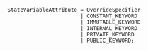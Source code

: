 <!-- This file is generated automatically by infrastructure scripts. Please don't edit by hand. -->

```{ .ebnf .slang-ebnf #StateVariableAttribute }
StateVariableAttribute = OverrideSpecifier
                       | CONSTANT_KEYWORD
                       | IMMUTABLE_KEYWORD
                       | INTERNAL_KEYWORD
                       | PRIVATE_KEYWORD
                       | PUBLIC_KEYWORD;
```
